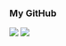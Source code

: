 ### My GitHub
<a href="https://hits.seeyoufarm.com"><img src="https://hits.seeyoufarm.com/api/count/incr/badge.svg?url=https%3A%2F%2Fgithub.com%2FYeChanKim98&count_bg=%23B0EBB6&title_bg=%2338D5FF&icon=github.svg&icon_color=%23EBE7E7&title=Hits&edge_flat=false"/></a>
<a href="#" target="_blank"><img src="https://img.shields.io/badge/-HTML5-F05032?style=for-the-badge&logo=html5&logoColor=ffffff"/></a>







<!--
**YeChanKim98/YeChanKim98** is a ✨ _special_ ✨ repository because its `README.md` (this file) appears on your GitHub profile.

Here are some ideas to get you started:

- 🔭 I’m currently working on ...
- 🌱 I’m currently learning ...
- 👯 I’m looking to collaborate on ...
- 🤔 I’m looking for help with ...
- 💬 Ask me about ...
- 📫 How to reach me: ...
- 😄 Pronouns: ...
- ⚡ Fun fact: ...
-->
